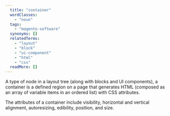 ```yaml
---
  title: "container"
  wordClasses:
    - "noun"
  tags:
    - "magento-software"
  synonyms: []
  relatedTerms:
    - "layout"
    - "block"
    - "ui-component"
    - "html"
    - "css"
  readMore: []
---
```

A type of node in a layout tree (along with blocks and UI components), a container is a defined region on a page that generates HTML (composed as an array of variable items in an ordered list) with CSS attributes.

The attributes of a container include visibility, horizontal and vertical alignment, autoresizing, edibility, position, and size.
